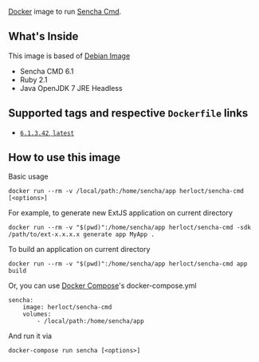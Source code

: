 [Docker](http://www.docker.com/) image to run [Sencha Cmd](http://www.sencha.com/products/sencha-cmd/#overview).

## What's Inside

This image is based of [Debian Image](https://hub.docker.com/_/debian/)

* Sencha CMD 6.1
* Ruby 2.1
* Java OpenJDK 7 JRE Headless

## Supported tags and respective `Dockerfile` links

* [`6.1.3.42`, `latest`](https://github.com/herloct/docker-sencha-cmd/blob/master/6.1.3.42/Dockerfile)

## How to use this image

Basic usage

    docker run --rm -v /local/path:/home/sencha/app herloct/sencha-cmd [<options>]

For example, to generate new ExtJS application on current directory

    docker run --rm -v "$(pwd)":/home/sencha/app herloct/sencha-cmd -sdk /path/to/ext-x.x.x.x generate app MyApp .

To build an application on current directory

    docker run --rm -v "$(pwd)":/home/sencha/app herloct/sencha-cmd app build

Or, you can use [Docker Compose](https://docs.docker.com/compose/)'s docker-compose.yml

    sencha:
        image: herloct/sencha-cmd
        volumes:
            - /local/path:/home/sencha/app

And run it via

    docker-compose run sencha [<options>]
